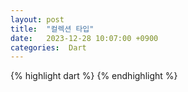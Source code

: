 ```yaml
---
layout: post
title:  "컬렉션 타입"
date:   2023-12-28 10:07:00 +0900
categories:  Dart
---
```


{% highlight dart %}
{% endhighlight %}